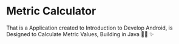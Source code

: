 # Metric Calculator
That is a Application created to Introduction to Develop Android, is Designed to Calculate Metric Values, Building in Java  👨‍💻 ✨
